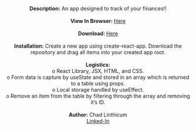 <p align="center">
 <b>Description:</b> An app designed to track of your finances!!<br>
 <br>
 <b>View In Browser: </b><a href="https://chadlinthicum.github.io/APP-React-Expense_Report_Tracker/"> Here</a><br>
 <br>
 <b>Download: </b><a href="https://github.com/chadLinthicum/APP-React_Expense-Tracker">Here</a><br>
 <br>
 <b>Installation:</b> Create a new app using create-react-app. Download the repository and drag all items into your created app root.<br>
 <br>
 <b>Logistics:</b><br> o React Library, JSX, HTML, and CSS. <br>
o	Form data is capture by useState and stored in an array which is returned to a table using props.<br>
o	Local storage handled by useEffect.<br>
o	Remove an item from the table by filtering through the array and removing it’s ID. 
 <br>
 <br>
 <b>Author:</b> Chad Linthicum<br>
 <a href="https://www.linkedin.com/in/chad-a-linthicum/">Linked-In<a>
</p>
